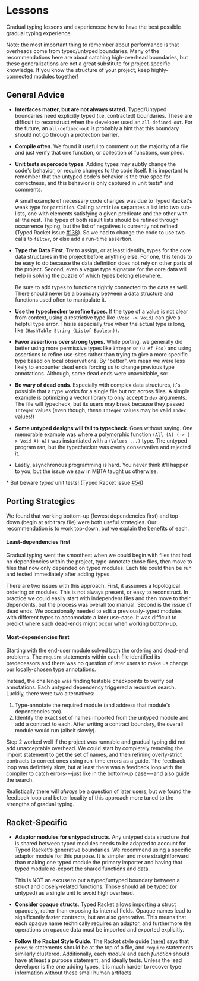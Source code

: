 Lessons
=======

Gradual typing lessons and experiences: how to have the best possible gradual typing experience.

Note: the most important thing to remember about performance is that overheads come from typed/untyped boundaries.
Many of the recommendations here are about catching high-overhead boundaries, but these generalizations are not a great substitute for project-specific knowledge.
If you know the structure of your project, keep highly-connected modules together!

General Advice
--------------
- __Interfaces matter, but are not always stated.__
  Typed/Untyped boundaries need explicitly typed (i.e. contracted) boundaries.
  These are difficult to reconstruct when the developer used an `all-defined-out`.
  For the future, an `all-defined-out` is probably a hint that this boundary should
  not go through a protection barrier.
- __Compile often__.
  We found it useful to comment out the majority of a file and just verify that one
  function, or collection of functions, compiled.
- __Unit tests supercede types__.
  Adding types may subtly change the code's behavior, or require changes to the code
  itself. It is important to remember that the untyped code's behavior is the true
  spec for correctness, and this behavior is only captured in unit tests\* and comments.

  A small example of necessary code changes was due to Typed Racket's weak type for `partition`.
  Calling `partition` separates a list into two sub-lists, one with elements satisfying
  a given predicate and the other with all the rest.
  The types of both result lists should be refined through occurrence typing,
  but the list of negatives is currently not refined (Typed Racket issue [#138](https://github.com/racket/typed-racket/issues/138)).
  So we had to change the code to use two calls to `filter`, or else add a run-time assertion.
- __Type the Data First__.
  Try to assign, or at least identify, types for the core data structures in the project before anything else.
  For one, this tends to be easy to do because the data definition does not rely on other parts of the project.
  Second, even a vague type signature for the core data will help in solving the puzzle of which types belong elsewhere.

  Be sure to add types to functions tightly connected to the data as well.
  There should never be a boundary between a data structure and functions used often to manipulate it.
- __Use the typechecker to refine types.__
  If the type of a value is not clear from context, using a restrictive type like
  `(Void -> Void)` can give a helpful type error.
  This is especially true when the actual type is long, like `(HashTable String (Listof Boolean))`.
- __Favor assertions over strong types.__
  While porting, we generally did better using more permissive types like `Integer` or `(U #f Foo)` and using assertions to refine use-sites
  rather than trying to give a more specific type based on local observations.
  By "better", we mean we were less likely to encounter dead ends forcing us to change previous type annotations.
  Although, some dead ends were unavoidable, so:
- __Be wary of dead ends__.
  Especially with complex data structures, it's possible that a type works for
  a single file but not across files.
  A simple example is optimizing a vector library to only accept `Index` arguments.
  The file will typecheck, but its users may break because they passed `Integer` values
  (even though, these `Integer` values may be valid `Index` values!)
- __Some untyped designs will fail to typecheck__.
  Goes without saying. One memorable example was where a polymorphic function
  `(All (A) (-> (-> Void A) A))` was instantiated with a `(Values ...)` type.
  The untyped program ran, but the typechecker was overly conservative and rejected it.
- Lastly, asynchronous programming is hard.
  You never think it'll happen to you, but the issue we saw in MBTA taught us otherwise.

\* But beware _typed_ unit tests! (Typed Racket issue [#54](https://github.com/racket/typed-racket/issues/54))


Porting Strategies
------------------
We found that working bottom-up (fewest dependencies first) and top-down
(begin at arbitrary file) were both useful strategies.
Our recommendation is to work top-down, but we explain the benefits of each.


#### Least-dependencies first

Gradual typing went the smoothest when we could begin with files that had no
dependencies within the project, type-annotate those files, then move to
files that now only depended on typed modules.
Each file could then be run and tested immediately after adding types.

There are two issues with this approach.
First, it assumes a topological ordering on modules.
This is not always present, or easy to reconstruct.
In practice we could easily start with independent files and then move to their dependents, but the process was overall too manual.
Second is the issue of dead ends.
We occasionally needed to edit a previously-typed modules with different types to accomodate a later use-case.
It was difficult to predict where such dead-ends might occur when working bottom-up.


#### Most-dependencies first

Starting with the end-user module solved both the ordering and dead-end problems.
The `require` statements within each file identified its predecessors and there was no question of later users to make us change our locally-chosen type annotations.

Instead, the challenge was finding testable checkpoints to verify out annotations.
Each untyped dependency triggered a recursive search.
Luckily, there were two alternatives:

1. Type-annotate the required module (and address that module's dependencies too).
2. Identify the exact set of names imported from the untyped module and add a contract to each.
   After writing a contract boundary, the overall module would run (albeit slowly).

Step 2 worked well if the project was runnable and gradual typing did not add unacceptable overhead.
We could start by completely removing the import statement to get the set of names, and then refining overly-strict contracts to correct ones using run-time errors as a guide.
The feedback loop was definitely slow, but at least there was a feedback loop with the compiler to catch errors---just like in the bottom-up case---and also guide the search.

Realistically there will _always_ be a question of later users, but we found the feedback loop and better locality of this approach more tuned to the strengths of gradual typing.


Racket-Specific
---------------
- __Adaptor modules for untyped structs__.
  Any untyped data structure that is shared between typed modules needs to be
  adapted to account for Typed Racket's generative boundaries.
  We recommend using a specific adaptor module for this purpose.
  It is simpler and more straightforward than making one typed module the primary
  importer and having that typed module re-export the shared functions and data.

  This is NOT an excuse to put a typed/untyped boundary between a struct and closely-related functions.
  Those should all be typed (or untyped) as a single unit to avoid high overhead.
- __Consider opaque structs__.
  Typed Racket allows importing a struct opaquely, rather than exposing its internal fields.
  Opaque names lead to significantly faster contracts, but are also generative.
  This means that each opaque name technically requires an adaptor, and furthermore the operations on opaque data must be imported and exported explicitly.
- __Follow the Racket Style Guide__.
  The Racket style guide ([here](http://www.ccs.neu.edu/home/matthias/Style/style/Units_of_Code.html)) says that `provide` statements should be at the top of a file, and `require` statements similarly clustered.
  Additionally, each _module_ and each _function_ should have at least a purpose statement, and ideally tests.
  Unless the lead developer is the one adding types, it is much harder to recover type information without these small human artifacts.
